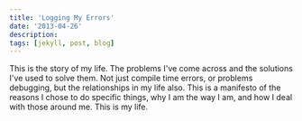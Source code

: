 ```yaml
---
title: 'Logging My Errors'
date: '2013-04-26'
description:
tags: [jekyll, post, blog]
---
```


This is the story of my life. The problems I've come across and the solutions I've used to solve them. Not just compile time errors, or problems debugging, but the relationships in my life also. This is a manifesto of the reasons I chose to do specific things, why I am the way I am, and how I deal with those around me. This is my life.  